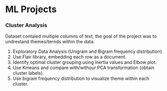 # ML Projects
### Cluster Analysis
Dataset contaied multiple columns of text, the goal of the project was to undrestand themes/ternds within the data.
1. Exploratory Data Analysis (Unigram and Bigram frequency distribution)
2. Use Flair library, embedding each row as a document.
3. Identify optimal cluster grouping using inertia values and Elbow plot.
4. Use Kmeans and compare with/withour PCA transformation (obtain cluster labels).
5. Use bigram frequency distribution to visualize theme within each cluster.
